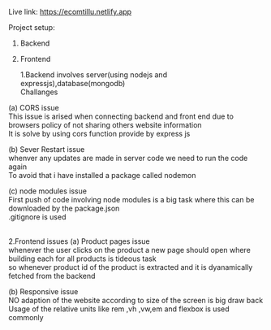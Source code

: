   Live  link:  https://ecomtillu.netlify.app

Project setup: 
1. Backend
2. Frontend

   1.Backend involves server(using nodejs and expressjs),database(mongodb)<br>
   Challanges<br>
   
  (a) CORS issue<br>
   This issue is arised when connecting backend and front end due to browsers policy of not sharing others website information<br>
   It is solve by using cors function provide by express js<br>
   
  (b) Sever Restart issue<br>
   whenver any updates are made in server code we need to run the code again<br>
   To avoid that i have installed a package called nodemon<br>
   
   (c)  node modules issue<br>
   First push of code involving node modules is a big task where this can be downloaded by the package.json<br>
   .gitignore is used<br><br>
   
   2.Frontend issues
   (a) Product pages issue<br>
   whenever the user clicks on the product a new page should open where building each for all products is tideous task<br>
   so whenever product id of the product is extracted and it is dyanamically fetched from the backend<br>
   
   (b)  Responsive issue<br>
   NO adaption of the website according to size of the screen is big draw back<br>
   Usage of the relative units like rem ,vh ,vw,em and flexbox is used  commonly<br>


 
   
   
